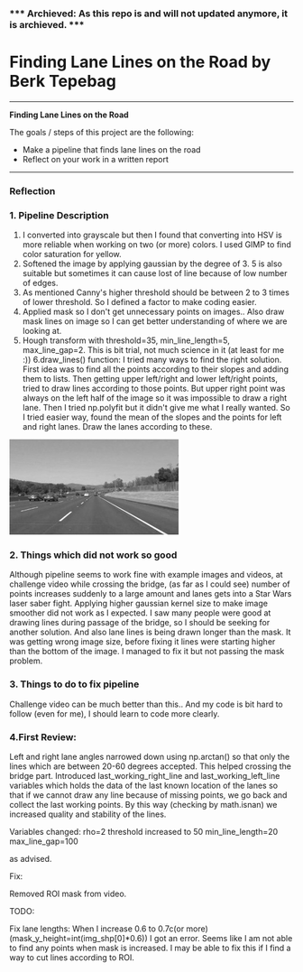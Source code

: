 ### *** Archieved: As this repo is and will not updated anymore, it is archieved. ***

# **Finding Lane Lines on the Road by Berk Tepebag** 

---

**Finding Lane Lines on the Road**

The goals / steps of this project are the following:
* Make a pipeline that finds lane lines on the road
* Reflect on your work in a written report


[//]: # (Image References)

[image1]: ./examples/grayscale.jpg "Grayscale"

---

### Reflection

### 1. Pipeline Description

1. I converted into grayscale but then I found that converting into HSV is more reliable when working on two (or more) colors. I used GIMP to find color saturation for yellow. 
2. Softened the image by applying gaussian by the degree of 3. 5 is also suitable but sometimes it can cause lost of line because of low number of edges.
3. As mentioned Canny's higher threshold should be between 2 to 3 times of lower threshold. So I defined a factor to make coding easier.
4. Applied mask so I don't get unnecessary points on images.. Also draw mask lines on image so I can get better understanding of where we are looking at.
5. Hough transform with threshold=35, min_line_length=5, max_line_gap=2. This is bit trial, not much science in it (at least for me :))
6.draw_lines() function:
	I tried many ways to find the right solution. First idea was to find all the points according to their slopes and adding them to lists. Then getting upper left/right and lower left/right points, tried to draw lines according to those points. But upper right point was always on the left half of the image so it was impossible to draw a right lane. Then I tried np.polyfit but it didn't give me what I really wanted. So I tried easier way, found the mean of the slopes and the points for left and right lanes. Draw the lanes according to these.      

![alt text][image1]


### 2. Things which did not work so good

Although pipeline seems to work fine with example images and videos, at challenge video while crossing the bridge, (as far as I could see) number of points increases suddenly to a large amount and lanes gets into a Star Wars laser saber fight. Applying higher gaussian kernel size to make image smoother did not work as I expected. I saw many people were good at drawing lines during passage of the bridge, so I should be seeking for another solution. And also lane lines is being drawn longer than the mask. It was getting wrong image size, before fixing it lines were starting higher than the bottom of the image. I managed to fix it but not passing the mask problem. 

### 3. Things to do to fix pipeline

Challenge video can be much better than this.. And my code is bit hard to follow (even for me), I should learn to code more clearly.

### 4.First Review:

Left and right lane angles narrowed down using np.arctan() so that only the lines which are between 20-60 degrees accepted. This helped crossing the bridge part. 
Introduced last_working_right_line and last_working_left_line variables which holds the data of the last known location of the lanes so that if we cannot draw any line because of missing points, we go back and collect the last working points. By this way (checking by math.isnan) we increased quality and stability of the lines. 

Variables changed:
rho=2
threshold increased to 50 
min_line_length=20
max_line_gap=100

as advised.

Fix:

Removed ROI mask from video.

TODO:

Fix lane lengths: When I increase 0.6 to 0.7c(or more) (mask_y_height=int(img_shp[0]*0.6)) I got an error. Seems like I am not able to find any points when mask is increased. I may be able to fix this if I find a way to cut lines according to ROI.
